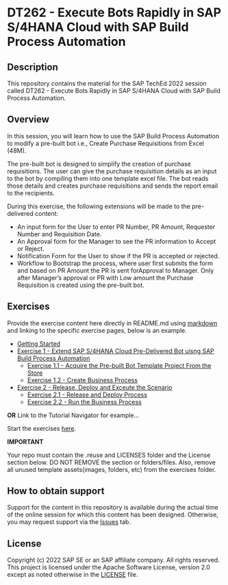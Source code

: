 # DT262 - Execute Bots Rapidly in SAP S/4HANA Cloud with SAP Build Process Automation

## Description

This repository contains the material for the SAP TechEd 2022 session called DT262 - Execute Bots Rapidly in SAP S/4HANA Cloud with SAP Build Process Automation.  

## Overview

In this session, you will learn how to use the SAP Build Process Automation to modify a pre-built bot i.e., Create Purchase Requisitions from Excel (48M). 

The pre-built bot is designed to simplify the creation of purchase requisitions. The user can give the purchase requisition details as an input to the bot by compiling them into one template excel file. The bot reads those details and creates purchase requisitions and sends the report email to the recipients. 

During this exercise, the following extensions will be made to the  pre-delivered content:
- An input form for the User to enter PR Number, PR Amount, Requester Number and Requisition Date.
- An Approval form for the Manager to see the PR information to Accept or Reject.
- Notification Form for the User to show if the PR is accepted or rejected.
- Workflow to Bootstrap the process, where user first submits the form and based on PR Amount the PR is sent forApproval to Manager. Only after Manager’s approval or PR with Low amount the Purchase Requisition is created using the pre-built bot.

## Exercises

Provide the exercise content here directly in README.md using [markdown](https://guides.github.com/features/mastering-markdown/) and linking to the specific exercise pages, below is an example.

- [Getting Started](exercises/ex0/)
- [Exercise 1 - Extend SAP S/4HANA Cloud Pre-Delivered Bot uisng SAP Build Process Automation](exercises/ex1/)
    - [Exercise 1.1 - Acquire the Pre-built Bot Template Project From the Store](exercises/ex1#exercise-11-sub-exercise-1-description)
    - [Exercise 1.2 - Create Business Process](exercises/ex1#exercise-12-sub-exercise-2-description)
- [Exercise 2 - Release, Deploy and Exceute the Scenario](exercises/ex2/)
    - [Exercise 2.1 - Release and Deploy Process](exercises/ex2#exercise-21-sub-exercise-1-description)
    - [Exercise 2.2 - Run the Business Process](exercises/ex2#exercise-22-sub-exercise-2-description)

  
**OR** Link to the Tutorial Navigator for example...

Start the exercises [here](https://developers.sap.com/tutorials/abap-environment-trial-onboarding.html).

**IMPORTANT**

Your repo must contain the .reuse and LICENSES folder and the License section below. DO NOT REMOVE the section or folders/files. Also, remove all unused template assets(images, folders, etc) from the exercises folder. 

## How to obtain support

Support for the content in this repository is available during the actual time of the online session for which this content has been designed. Otherwise, you may request support via the [Issues](../../issues) tab.

## License
Copyright (c) 2022 SAP SE or an SAP affiliate company. All rights reserved. This project is licensed under the Apache Software License, version 2.0 except as noted otherwise in the [LICENSE](LICENSES/Apache-2.0.txt) file.
